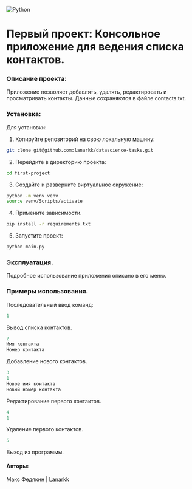 ![Python](https://img.shields.io/badge/Python-3.10.11-2fadc2?labelColor=faf970&style=flat-square&logo=Python)

# Первый проект: Консольное приложение для ведения списка контактов.

### Описание проекта:

Приложение позволяет добавлять, удалять, редактировать и просматривать контакты. Данные сохраняются в файле contacts.txt.

### Установка:

Для установки:

1. Копируйте репозиторий на свою локальную машину:

```bash
git clone git@github.com:lanarkk/datascience-tasks.git
```

2. Перейдите в директорию проекта:

```bash
cd first-project
```
3. Создайте и разверните виртуальное окружение:

```bash
python -m venv venv
source venv/Scripts/activate
```
4. Примените зависимости.

```bash
pip install -r requirements.txt
```
5. Запустите проект:

```bash
python main.py
```

### Эксплуатация.

Подробное использование приложения описано в его меню.

### Примеры использования.

Последовательный ввод команд:

```python
1
```

Вывод списка контактов.

```python
2
Имя контакта
Номер контакта
```

Добавление нового контактов.

```python
3
1
Новое имя контакта
Новый номер контакта
```

Редактирование первого контактов.

```python
4
1
```

Удаление первого контактов.

```python
5
```

Выход из программы.

#### Авторы:

Макс Федякин | [Lanarkk](https://github.com/lanarkk/)
